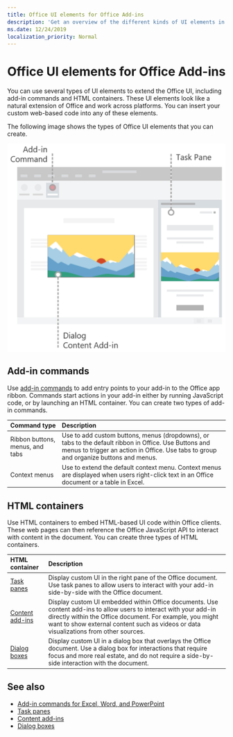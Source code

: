 ```yaml
---
title: Office UI elements for Office Add-ins
description: 'Get an overview of the different kinds of UI elements in an Office Add-in.'
ms.date: 12/24/2019
localization_priority: Normal
---
```



# Office UI elements for Office Add-ins

You can use several types of UI elements to extend the Office UI, including add-in commands and HTML containers. These UI elements look like a natural extension of Office and work across platforms. You can insert your custom web-based code into any of these elements.

The following image shows the types of Office UI elements that you can create.

![Diagram showing add-in commands in the ribbon, a task pane, and a dialog box / content add-in in an Office document.](../images/add-in-ui-elements.png)

## Add-in commands

Use [add-in commands](add-in-commands.md) to add entry points to your add-in to the Office app ribbon. Commands start actions in your add-in either by running JavaScript code, or by launching an HTML container. You can create two types of add-in commands.

|Command type|Description|
|:---------------|:--------------|
|Ribbon buttons, menus, and tabs|Use to add custom buttons, menus (dropdowns), or tabs to the default ribbon in Office. Use Buttons and menus to trigger an action in Office. Use tabs to group and organize buttons and menus.|
|Context menus| Use to extend the default context menu. Context menus are displayed when users right-click text in an Office document or a table in Excel.|

## HTML containers

Use HTML containers to embed HTML-based UI code within Office clients. These web pages can then reference the Office JavaScript API to interact with content in the document. You can create three types of HTML containers.

|HTML container|Description|
|:-----------------|:--------------|
|[Task panes](task-pane-add-ins.md)|Display custom UI in the right pane of the Office document. Use task panes to allow users to interact with your add-in side-by-side with the Office document.|
|[Content add-ins](content-add-ins.md)|Display custom UI embedded within Office documents. Use content add-ins to allow users to interact with your add-in directly within the Office document. For example, you might want to show external content such as videos or data visualizations from other sources. |
|[Dialog boxes](dialog-boxes.md)|Display custom UI in a dialog box that overlays the Office document. Use a dialog box for interactions that require focus and more real estate, and do not require a side-by-side interaction with the document.|

## See also

- [Add-in commands for Excel, Word, and PowerPoint](add-in-commands.md)
- [Task panes](task-pane-add-ins.md)
- [Content add-ins](content-add-ins.md)
- [Dialog boxes](dialog-boxes.md)
